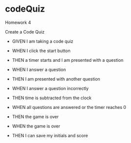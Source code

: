 # codeQuiz

Homework 4

Create a Code Quiz

- GIVEN I am taking a code quiz

- WHEN I click the start button
- THEN a timer starts and I am presented with a question

- WHEN I answer a question
- THEN I am presented with another question

- WHEN I answer a question incorrectly
- THEN time is subtracted from the clock

- WHEN all questions are answered or the timer reaches 0
- THEN the game is over

- WHEN the game is over
- THEN I can save my initials and score
